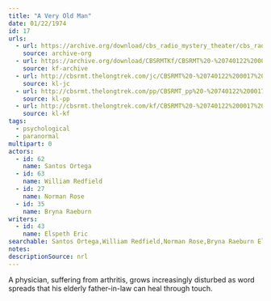 ```yaml
---
title: "A Very Old Man"
date: 01/22/1974
id: 17
urls: 
  - url: https://archive.org/download/cbs_radio_mystery_theater/cbs_radio_mystery_theater-0001-0050.zip/cbs_radio_mystery_theater-0001-0050%2Fcbsrmt_0017_a_very_old_man.mp3
    source: archive-org
  - url: https://archive.org/download/CBSRMTKf/CBSRMT%20-%20740122%200017%20A%20Very%20Old%20Man_kf.mp3
    source: kf-archive
  - url: http://cbsrmt.thelongtrek.com/jc/CBSRMT%20-%20740122%200017%20Very%20Old%20Man%20vbr%20df_jc.mp3
    source: kl-jc
  - url: http://cbsrmt.thelongtrek.com/pp/CBSRMT_pp%20-%20740122%200017%20A%20Very%20Old%20Man.mp3
    source: kl-pp
  - url: http://cbsrmt.thelongtrek.com/kf/CBSRMT%20-%20740122%200017%20A%20Very%20Old%20Man_kf.mp3
    source: kl-kf
tags: 
  - psychological
  - paranormal
multipart: 0
actors:  
  - id: 62
    name: Santos Ortega  
  - id: 63
    name: William Redfield  
  - id: 27
    name: Norman Rose  
  - id: 35
    name: Bryna Raeburn
writers:  
  - id: 43
    name: Elspeth Eric
searchable: Santos Ortega,William Redfield,Norman Rose,Bryna Raeburn Elspeth Eric
notes: 
descriptionSource: nrl
---
```

A physician, suffering from arthritis, grows increasingly disturbed as word spreads that his elderly father-in-law can heal through touch.